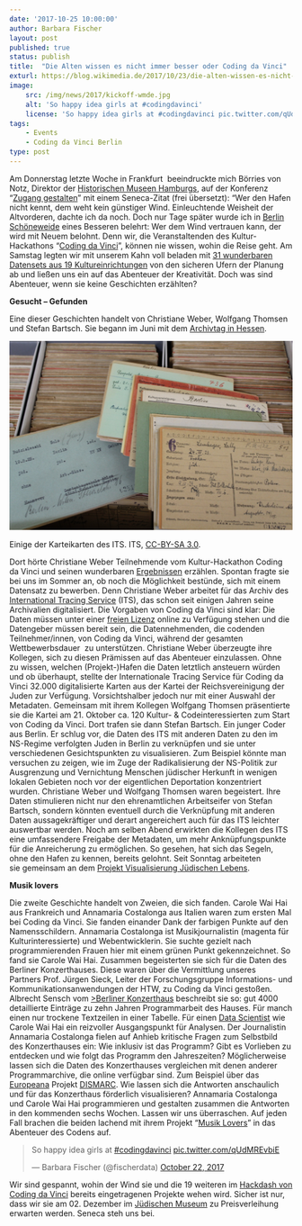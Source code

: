 ```yaml
---
date: '2017-10-25 10:00:00'
author: Barbara Fischer
layout: post
published: true
status: publish
title:  "Die Alten wissen es nicht immer besser oder Coding da Vinci"
exturl: https://blog.wikimedia.de/2017/10/23/die-alten-wissen-es-nicht-immer-besser-oder-coding-da-vinci/
image:
    src: /img/news/2017/kickoff-wmde.jpg
    alt: 'So happy idea girls at #codingdavinci'
    license: 'So happy idea girls at #codingdavinci pic.twitter.com/qUdMREvbiE - Barbara Fischer via twitter (@fischerdata) October 22, 2017'
tags:
    - Events
    - Coding da Vinci Berlin
type: post
---
```

<p> Am Donnerstag letzte Woche in Frankfurt &nbsp;beeindruckte mich Börries von Notz, Direktor der <a href="http://www.historische-museen-hamburg.de/">Historischen Museen Hamburgs</a>, auf der Konferenz “<a href="http://www.zugang-gestalten.de/">Zugang gestalten</a>” mit einem Seneca-Zitat (frei übersetzt):&nbsp;“Wer den Hafen nicht kennt, dem weht kein günstiger Wind. Einleuchtende Weisheit der Altvorderen, dachte ich da noch. Doch nur Tage später wurde ich in <a href="https://inka.htw-berlin.de/inka/de/">Berlin Schöneweide</a> eines Besseren belehrt: Wer dem Wind vertrauen kann, der wird mit Neuem belohnt. Denn wir, die Veranstaltenden des Kultur-Hackathons “<a href="https://codingdavinci.de/" target="_blank">Coding da Vinci</a>”, können nie wissen, wohin die Reise geht. Am Samstag legten wir mit unserem Kahn voll beladen mit <a href="https://codingdavinci.de/daten/">31 wunderbaren Datensets aus 19 Kultureinrichtungen</a> von den sicheren Ufern der Planung ab und ließen uns ein auf das Abenteuer der Kreativität.&nbsp;Doch was sind Abenteuer, wenn sie keine Geschichten erzählten? </p>
<strong>Gesucht – Gefunden</strong>
<p>Eine dieser Geschichten handelt von Christiane Weber, Wolfgang Thomsen und Stefan Bartsch. Sie&nbsp;begann im Juni mit dem <a href="http://www.vda.lvhessen.archiv.net/hessische-archivtage/40-hessischer-archivtag-2017.html">Archivtag in Hessen</a>.</p>
<img class="img-responsive center-block image-content" src="/img/news/2017/its-reichsver.jpg" alt="Einige der Karteikarten des ITS">
<p class="image-caption">Einige der Karteikarten des ITS. ITS, <a href="https://creativecommons.org/licenses/by-sa/3.0/de/" target="_self">CC-BY-SA 3.0</a>.</p>
<p>Dort hörte Christiane Weber Teilnehmende vom Kultur-Hackathon Coding da Vinci und seinen wunderbaren <a href="https://codingdavinci.de/projekte/">Ergebnissen</a> erzählen. Spontan fragte sie bei uns im Sommer an, ob noch die Möglichkeit bestünde, sich mit einem Datensatz zu bewerben. Denn Christiane Weber arbeitet für das Archiv des <a href="https://www.its-arolsen.org/en/">International Tracing Service</a> (ITS), das schon seit einigen Jahren seine Archivalien digitalisiert. Die Vorgaben von Coding da Vinci sind klar: Die Daten müssen unter einer <a href="https://de.wikipedia.org/wiki/Freie_Lizenz" target="_blank">freien Lizenz</a> online zu Verfügung stehen und die Datengeber müssen bereit sein, die Datennehmenden, die codenden Teilnehmer/innen, von Coding da Vinci, während der gesamten Wettbewerbsdauer &nbsp;zu unterstützen. Christiane Weber überzeugte ihre Kollegen, sich zu diesen Prämissen auf das Abenteuer einzulassen. Ohne zu wissen, welchen (Projekt-)Hafen die Daten letztlich ansteuern würden und ob überhaupt, stellte der Internationale Tracing Service für Coding da Vinci 32.000 digitalisierte Karten aus der Kartei der Reichsvereinigung der Juden zur Verfügung. Vorsichtshalber jedoch nur mit einer Auswahl der Metadaten. Gemeinsam mit ihrem Kollegen Wolfgang Thomsen präsentierte sie die Kartei am 21. Oktober ca. 120 Kultur- &amp; Codeinteressierten zum Start von Coding da Vinci. Dort trafen sie dann Stefan Bartsch. Ein junger Coder aus Berlin. Er schlug vor, die Daten des ITS mit anderen Daten zu den im NS-Regime verfolgten Juden in Berlin zu verknüpfen und sie unter verschiedenen Gesichtspunkten zu visualisieren. Zum Beispiel könnte man versuchen zu zeigen, wie im Zuge der Radikalisierung der NS-Politik zur Ausgrenzung und Vernichtung&nbsp;Menschen jüdischer Herkunft in wenigen lokalen Gebieten noch vor der eigentlichen Deportation konzentriert wurden. Christiane Weber und Wolfgang Thomsen waren begeistert. Ihre Daten&nbsp;stimulieren nicht nur den ehrenamtlichen Arbeitseifer von Stefan Bartsch, sondern könnten eventuell durch die Verknüpfung mit anderen Daten aussagekräftiger und derart angereichert auch für das ITS leichter auswertbar werden. Noch am selben Abend erwirkten die Kollegen des ITS eine umfassendere Freigabe der Metadaten, um mehr Anknüpfungspunkte für die Anreicherung zu ermöglichen. So gesehen, hat sich das Segeln, ohne den Hafen zu kennen, bereits gelohnt. Seit Sonntag arbeiteten sie&nbsp;gemeinsam an dem <a href="https://hackdash.org/projects/59ec625487d0970a0e0a3c9f">Projekt Visualisierung Jüdischen Lebens</a>.</p>
<strong>Musik lovers</strong>
<p>Die zweite Geschichte handelt von Zweien, die sich fanden. Carole Wai Hai aus Frankreich und Annamaria Costalonga aus Italien waren zum ersten Mal bei Coding da Vinci.&nbsp;Sie fanden einander Dank der farbigen Punkte auf den Namensschildern. Annamaria Costalonga ist Musikjournalistin (magenta für Kulturinteressierte) und Webentwicklerin. Sie suchte gezielt nach programmierenden Frauen hier mit einem grünen Punkt gekennzeichnet. So fand sie Carole Wai Hai. Zusammen begeisterten sie sich für die Daten des Berliner Konzerthauses. Diese waren über die Vermittlung&nbsp;unseres Partners&nbsp;Prof. Jürgen Sieck, Leiter der Forschungsgruppe Informations- und Kommunikationsanwendungen der HTW, zu Coding da Vinci gestoßen. Albrecht Sensch vom <a href="https://www.konzerthaus.de/">>Berliner Konzerthaus</a> beschreibt sie so: gut 4000 detaillierte Einträge zu zehn Jahren Programmarbeit des Hauses. Für manch einen nur trockene Textzeilen in einer Tabelle. Für einen <a href="https://de.wikipedia.org/wiki/Data_Science" target="_blank">Data Scientist</a> wie Carole Wai Hai ein reizvoller Ausgangspunkt für Analysen. Der Journalistin Annamaria Costalonga fielen auf Anhieb kritische Fragen zum Selbstbild des Konzerthauses ein: Wie inklusiv ist das Programm? Gibt es Vorlieben zu entdecken&nbsp;und wie folgt das Programm den Jahreszeiten? Möglicherweise lassen sich die Daten des Konzerthauses vergleichen mit denen anderer Programmarchive, die online verfügbar sind. Zum Beispiel über das </span><a href="https://www.europeana.eu/portal/en"><span style="font-weight: 400;">Europeana</span></a><span style="font-weight: 400;"> Projekt </span><a href="http://www.dismarc.org/info/"><span style="font-weight: 400;">DISMARC</span></a><span style="font-weight: 400;">. Wie lassen sich die Antworten anschaulich und für das Konzerthaus förderlich visualisieren? Annamaria Costalonga und Carole Wai Hai programmieren und gestalten zusammen die Antworten in den kommenden sechs Wochen. Lassen wir uns überraschen. Auf jeden Fall brachen die beiden lachend mit&nbsp;ihrem Projekt “</span><a href="https://hackdash.org/projects/59ec9ca787d0970a0e0a3cc2"><span style="font-weight: 400;">Musik Lovers</span></a><span style="font-weight: 400;">” in das Abenteuer des Codens auf.</span></p>
<blockquote class="twitter-tweet" data-width="500"><p dir="ltr" lang="en">So happy idea girls at <a href="https://twitter.com/hashtag/codingdavinci?src=hash&amp;ref_src=twsrc%5Etfw">#codingdavinci</a> <a href="https://t.co/qUdMREvbiE">pic.twitter.com/qUdMREvbiE</a></p>
<p>— Barbara Fischer (@fischerdata) <a href="https://twitter.com/fischerdata/status/922109190675591173?ref_src=twsrc%5Etfw">October 22, 2017</a></p></blockquote>
<p><script async="" src="//platform.twitter.com/widgets.js" charset="utf-8"></script></p>
<p><span style="font-weight: 400;">Wir sind gespannt, wohin der Wind sie und die&nbsp;19 weiteren im </span><a href="https://hackdash.org/dashboards/cdvb17"><span style="font-weight: 400;">Hackdash von Coding da Vinci</span></a><span style="font-weight: 400;">&nbsp;bereits eingetragenen Projekte wehen wird. Sicher ist nur, dass wir sie am 02. Dezember im </span><a href="https://www.jmberlin.de/"><span style="font-weight: 400;">Jüdischen Museum</span></a><span style="font-weight: 400;"> zu Preisverleihung erwarten werden. Seneca steh uns bei.</span>
